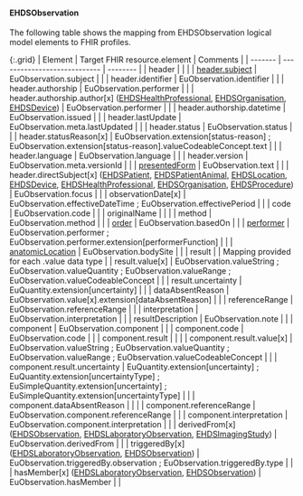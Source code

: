 <!--
  Generated file. Do not edit.
-->

#### EHDSObservation

The following table shows the mapping from EHDSObservation logical model elements to FHIR profiles.

{:.grid}
| Element | Target FHIR resource.element | Comments |
| ------- | ---------------------------- | -------- |
| header |  |  |
| [header.subject](#ehdspatient) | EuObservation.subject |  |
| header.identifier | EuObservation.identifier |  |
| header.authorship | EuObservation.performer |  |
| header.authorship.author[x] ([EHDSHealthProfessional](#ehdshealthprofessional), [EHDSOrganisation](#ehdsorganisation), [EHDSDevice](#ehdsdevice)) | EuObservation.performer |  |
| header.authorship.datetime | EuObservation.issued |  |
| header.lastUpdate | EuObservation.meta.lastUpdated |  |
| header.status | EuObservation.status |  |
| header.statusReason[x] | EuObservation.extension[status-reason] ; EuObservation.extension[status-reason].valueCodeableConcept.text |  |
| header.language | EuObservation.language |  |
| header.version | EuObservation.meta.versionId |  |
| [presentedForm](#ehdsattachment) | EuObservation.text |  |
| header.directSubject[x] ([EHDSPatient](#ehdspatient), [EHDSPatientAnimal](StructureDefinition-EHDSPatientAnimal.html), [EHDSLocation](StructureDefinition-EHDSLocation.html), [EHDSDevice](#ehdsdevice), [EHDSHealthProfessional](#ehdshealthprofessional), [EHDSOrganisation](#ehdsorganisation), [EHDSProcedure](#ehdsprocedure)) | EuObservation.focus |  |
| observationDate[x] | EuObservation.effectiveDateTime ; EuObservation.effectivePeriod |  |
| code | EuObservation.code |  |
| originalName |  |  |
| method | EuObservation.method |  |
| [order](#ehdsservicerequest) | EuObservation.basedOn |  |
| [performer](#ehdshealthprofessional) | EuObservation.performer ; EuObservation.performer.extension[performerFunction] |  |
| [anatomicLocation](StructureDefinition-EHDSBodyStructure.html) | EuObservation.bodySite |  |
| result |  | Mapping provided for each .value data type |
| result.value[x] | EuObservation.valueString ; EuObservation.valueQuantity ; EuObservation.valueRange ; EuObservation.valueCodeableConcept |  |
| result.uncertainty | EuQuantity.extension[uncertainty] |  |
| dataAbsentReason | EuObservation.value[x].extension[dataAbsentReason] |  |
| referenceRange | EuObservation.referenceRange |  |
| interpretation | EuObservation.interpretation |  |
| resultDescription | EuObservation.note |  |
| component | EuObservation.component |  |
| component.code | EuObservation.code |  |
| component.result |  |  |
| component.result.value[x] | EuObservation.valueString ; EuObservation.valueQuantity ; EuObservation.valueRange ; EuObservation.valueCodeableConcept |  |
| component.result.uncertainty | EuQuantity.extension[uncertainty] ; EuQuantity.extension[uncertaintyType] ; EuSimpleQuantity.extension[uncertainty] ; EuSimpleQuantity.extension[uncertaintyType] |  |
| component.dataAbsentReason |  |  |
| component.referenceRange | EuObservation.component.referenceRange |  |
| component.interpretation | EuObservation.component.interpretation |  |
| derivedFrom[x] ([EHDSObservation](#ehdsobservation), [EHDSLaboratoryObservation](StructureDefinition-EHDSLaboratoryObservation.html), [EHDSImagingStudy](StructureDefinition-EHDSImagingStudy.html)) | EuObservation.derivedFrom |  |
| triggeredBy[x] ([EHDSLaboratoryObservation](StructureDefinition-EHDSLaboratoryObservation.html), [EHDSObservation](#ehdsobservation)) | EuObservation.triggeredBy.observation ; EuObservation.triggeredBy.type |  |
| hasMember[x] ([EHDSLaboratoryObservation](StructureDefinition-EHDSLaboratoryObservation.html), [EHDSObservation](#ehdsobservation)) | EuObservation.hasMember |  |

